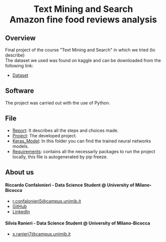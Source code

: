 <h1 align="center">Text Mining and Search <br /> Amazon fine food reviews analysis </h1>

## Overview
Final project of the course "Text Mining and Search" in which we tried (to describe)
<br />
The dataset we used was found on kaggle and can be downloaded from the following link:
  * [Dataset](https://www.kaggle.com/snap/amazon-fine-food-reviews)


## Software
The project was carried out with the use of Python. 

## File
  * [Report](./Report/Report.pdf): It describes all the steps and choices made.
  * [Project](./AmazonFineFoodReviews.ipynb): The developed project.
  * [Keras_Model](./Keras_Model): In this folder you can find the trained neural networks models.
  * [Requirements](./requirements.txt): contains all the necessarly packages to run the project locally, this file is autogenerated by pip freeze.
## About us

#### Riccardo Confalonieri - Data Science Student @ University of Milano-Bicocca
  * r.confalonieri5@campus.unimib.it
  * [GitHub](https://github.com/rconfa)
  * [LinkedIn](https://www.linkedin.com/in/riccardo-confalonieri-5250b0201/)

#### Silvia Ranieri - Data Science Student @ University of Milano-Bicocca
  * s.ranieri7@campus.unimib.it

